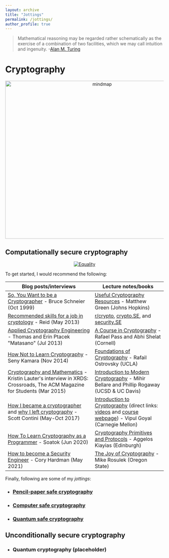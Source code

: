 ```yaml
---
layout: archive
title: "Jottings"
permalink: /jottings/
author_profile: true
---
```


> Mathematical reasoning may be regarded rather schematically as the exercise of a combination of two facilities, which we may call intuition and ingenuity. 
> -[Alan M. Turing](https://en.wikiquote.org/wiki/Alan_Turing)

# Cryptography

<p>
<center>
<a href="https://gkorpal.github.io/files/Crypto_goals.tex">
     <img alt="mindmap" src="https://gkorpal.github.io/images/Crypto_goals.png" class="center"
          width="600" height="500">
</a>
</center>
</p>

## Computationally secure cryptography

<p>
<center>
<a href="https://xkcd.com/538/">
     <img alt="Equality" src="https://imgs.xkcd.com/comics/security.png" class="center">
</a>
</center>
</p>
<!----- **Kerckhoffs's principle:** *A cryptosystem should be secure even if everything about the system, except the key, is public knowledge.*----->

To get started, I would recommend the following:

|  Blog posts/interviews | Lecture notes/books |
| ---------------------- | ------------------- |
| [So, You Want to be a Cryptographer](https://www.schneier.com/crypto-gram/archives/1999/1015.html#SoYouWanttobeaCryptographer) - Bruce Schneier (Oct 1999) |   [Useful Cryptography Resources](https://blog.cryptographyengineering.com/useful-cryptography-resources/) - Matthew Green (Johns Hopkins)|
| [Recommended skills for a job in cryptology](https://crypto.stackexchange.com/a/8444/87215) - Reid (May 2013)| [r/crypto](https://www.reddit.com/r/crypto/), [crypto.SE](https://crypto.stackexchange.com/), and [security.SE](https://security.stackexchange.com/) |
| [Applied Cryptography Engineering](https://sockpuppet.org/blog/2013/07/22/applied-practical-cryptography/) - Thomas and Erin Ptacek "Matasano" (Jul 2013) | [A Course in Cryptography](http://www.cs.cornell.edu/courses/cs4830/2010fa/lecnotes.pdf) - Rafael Pass and Abhi Shelat (Cornell) |
| [How Not to Learn Cryptography](http://esl.cs.brown.edu/blog/how-not-to-learn-cryptography/) - Seny Kamara (Nov 2014) | [Foundations of Cryptography](http://web.cs.ucla.edu/~rafail/PUBLIC/OstrovskyDraftLecNotes2010.pdf) - Rafail Ostrovsky (UCLA)
| [Cryptography and Mathematics](https://dl.acm.org/doi/10.1145/2730916) - Kristin Lauter's interview in XRDS: Crossroads, The ACM Magazine for Students (Mar 2015) | [Introduction to Modern Cryptography](https://cseweb.ucsd.edu/~mihir/papers/br-book.pdf) - Mihir Bellare and Phillip Rogaway (UCSD & UC Davis)
| [How I became a cryptographer](https://littlemaninmyhead.wordpress.com/2017/05/18/how-i-became-a-cryptographer/) and [why I left cryptography](https://littlemaninmyhead.wordpress.com/2017/10/23/why-i-left-cryptography/) - Scott Contini (May-Oct 2017) | [Introduction to Cryptography](https://www.cs.cmu.edu/~goyal/15356/lecture_notes.pdf) (direct links: [videos](https://youtube.com/playlist?list=PLI3cKEs5b6gvelkJnHf16r3ADhYvcQjdr) and [course webpage](https://www.cs.cmu.edu/~goyal/15356/)) - Vipul Goyal (Carnegie Mellon) 
| [How To Learn Cryptography as a Programmer](https://soatok.blog/2020/06/10/how-to-learn-cryptography-as-a-programmer/) - Soatok (Jun 2020) | [Cryptography Primitives and Protocols](http://www.kiayias.com/Aggelos_Kiayias/Introduction_to_Modern_Cryptography_files/Cryptograph_Primitives_and_Protocols.pdf) -  Aggelos Kiayias (Edinburgh)|
| [How to become a Security Engineer](https://www.coryhardman.com/2021/05/how-to-become-security-engineer.html) - Cory Hardman (May 2021) |  [The Joy of Cryptography](https://joyofcryptography.com/) - Mike Rosulek (Oregon State) |

Finally, following are some of my *jottings*:
* ### [Pencil-paper safe cryptography](https://gkorpal.github.io/pencil)
* ### [Computer safe cryptography](https://gkorpal.github.io/computer)
* ### [Quantum safe cryptography](https://gkorpal.github.io/quantum)

## Unconditionally secure cryptography

* ### Quantum cryptography (placeholder)

